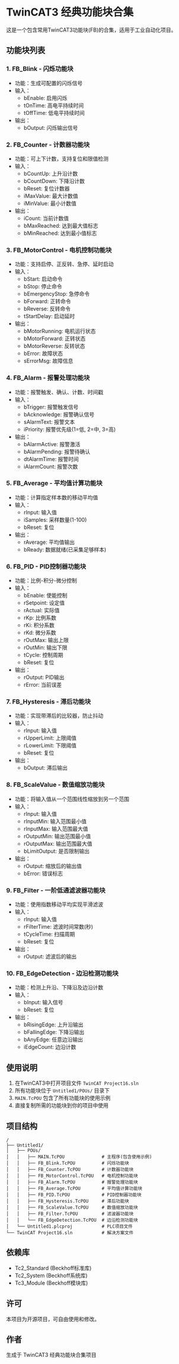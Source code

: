 # TwinCAT3 经典功能块合集

这是一个包含常用TwinCAT3功能块(FB)的合集，适用于工业自动化项目。

## 功能块列表

### 1. FB_Blink - 闪烁功能块
- 功能：生成可配置的闪烁信号
- 输入：
  - bEnable: 启用闪烁
  - tOnTime: 高电平持续时间
  - tOffTime: 低电平持续时间
- 输出：
  - bOutput: 闪烁输出信号

### 2. FB_Counter - 计数器功能块
- 功能：可上下计数，支持复位和限值检测
- 输入：
  - bCountUp: 上升沿计数
  - bCountDown: 下降沿计数
  - bReset: 复位计数器
  - iMaxValue: 最大计数值
  - iMinValue: 最小计数值
- 输出：
  - iCount: 当前计数值
  - bMaxReached: 达到最大值标志
  - bMinReached: 达到最小值标志

### 3. FB_MotorControl - 电机控制功能块
- 功能：支持启停、正反转、急停、延时启动
- 输入：
  - bStart: 启动命令
  - bStop: 停止命令
  - bEmergencyStop: 急停命令
  - bForward: 正转命令
  - bReverse: 反转命令
  - tStartDelay: 启动延时
- 输出：
  - bMotorRunning: 电机运行状态
  - bMotorForward: 正转状态
  - bMotorReverse: 反转状态
  - bError: 故障状态
  - sErrorMsg: 故障信息

### 4. FB_Alarm - 报警处理功能块
- 功能：报警触发、确认、计数、时间戳
- 输入：
  - bTrigger: 报警触发信号
  - bAcknowledge: 报警确认信号
  - sAlarmText: 报警文本
  - iPriority: 报警优先级(1=低, 2=中, 3=高)
- 输出：
  - bAlarmActive: 报警激活
  - bAlarmPending: 报警待确认
  - dtAlarmTime: 报警时间
  - iAlarmCount: 报警次数

### 5. FB_Average - 平均值计算功能块
- 功能：计算指定样本数的移动平均值
- 输入：
  - rInput: 输入值
  - iSamples: 采样数量(1-100)
  - bReset: 复位
- 输出：
  - rAverage: 平均值输出
  - bReady: 数据就绪(已采集足够样本)

### 6. FB_PID - PID控制器功能块
- 功能：比例-积分-微分控制
- 输入：
  - bEnable: 使能控制
  - rSetpoint: 设定值
  - rActual: 实际值
  - rKp: 比例系数
  - rKi: 积分系数
  - rKd: 微分系数
  - rOutMax: 输出上限
  - rOutMin: 输出下限
  - tCycle: 控制周期
  - bReset: 复位
- 输出：
  - rOutput: PID输出
  - rError: 当前误差

### 7. FB_Hysteresis - 滞后功能块
- 功能：实现带滞后的比较器，防止抖动
- 输入：
  - rInput: 输入值
  - rUpperLimit: 上限阈值
  - rLowerLimit: 下限阈值
  - bReset: 复位
- 输出：
  - bOutput: 滞后输出

### 8. FB_ScaleValue - 数值缩放功能块
- 功能：将输入值从一个范围线性缩放到另一个范围
- 输入：
  - rInput: 输入值
  - rInputMin: 输入范围最小值
  - rInputMax: 输入范围最大值
  - rOutputMin: 输出范围最小值
  - rOutputMax: 输出范围最大值
  - bLimitOutput: 是否限制输出
- 输出：
  - rOutput: 缩放后的输出值
  - bError: 错误标志

### 9. FB_Filter - 一阶低通滤波器功能块
- 功能：使用指数移动平均实现平滑滤波
- 输入：
  - rInput: 输入值
  - rFilterTime: 滤波时间常数(秒)
  - tCycleTime: 扫描周期
  - bReset: 复位
- 输出：
  - rOutput: 滤波后的输出

### 10. FB_EdgeDetection - 边沿检测功能块
- 功能：检测上升沿、下降沿及边沿计数
- 输入：
  - bInput: 输入信号
  - bReset: 复位
- 输出：
  - bRisingEdge: 上升沿输出
  - bFallingEdge: 下降沿输出
  - bAnyEdge: 任意边沿输出
  - iEdgeCount: 边沿计数

## 使用说明

1. 在TwinCAT3中打开项目文件 `TwinCAT Project16.sln`
2. 所有功能块位于 `Untitled1/POUs/` 目录下
3. `MAIN.TcPOU` 包含了所有功能块的使用示例
4. 直接复制所需的功能块到你的项目中使用

## 项目结构

```
/
├── Untitled1/
│   ├── POUs/
│   │   ├── MAIN.TcPOU              # 主程序(包含使用示例)
│   │   ├── FB_Blink.TcPOU          # 闪烁功能块
│   │   ├── FB_Counter.TcPOU        # 计数器功能块
│   │   ├── FB_MotorControl.TcPOU   # 电机控制功能块
│   │   ├── FB_Alarm.TcPOU          # 报警处理功能块
│   │   ├── FB_Average.TcPOU        # 平均值计算功能块
│   │   ├── FB_PID.TcPOU            # PID控制器功能块
│   │   ├── FB_Hysteresis.TcPOU     # 滞后功能块
│   │   ├── FB_ScaleValue.TcPOU     # 数值缩放功能块
│   │   ├── FB_Filter.TcPOU         # 滤波器功能块
│   │   └── FB_EdgeDetection.TcPOU  # 边沿检测功能块
│   └── Untitled1.plcproj           # PLC项目文件
└── TwinCAT Project16.sln           # 解决方案文件

```

## 依赖库

- Tc2_Standard (Beckhoff标准库)
- Tc2_System (Beckhoff系统库)
- Tc3_Module (Beckhoff模块库)

## 许可

本项目为开源项目，可自由使用和修改。

## 作者

生成于 TwinCAT3 经典功能块合集项目
